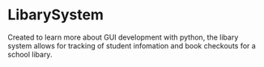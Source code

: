 # LibarySystem

Created to learn more about GUI development with python, the libary system allows for tracking of student infomation and book checkouts for a school libary.
